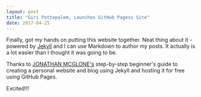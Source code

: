 ```yaml
---
layout: post
title: "Giri Pottepalem, Launches GitHub Pagess Site"
date: 2017-04-25
---
```


Finally, got my hands on putting this website together. Neat thing about it - powered by [Jekyll](http://jekyllrb.com) and 
I can use Markdown to author my posts. It actually is a lot easier than I thought it was going to be.

Thanks to [JONATHAN MCGLONE's](http://jmcglone.com/guides/github-pages/) step-by-step beginner's guide to creating a personal 
website and blog using Jekyll and hosting it for free using GitHub Pages.

Excited!!!
